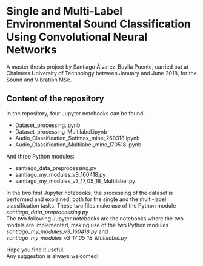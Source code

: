 # Single and Multi-Label Environmental Sound Classification Using Convolutional Neural Networks

A master thesis project by Santiago Álvarez-Buylla Puente, carried out at Chalmers University of Technology between January and June 2018, for the Sound and Vibration MSc.



## Content of the repository

In the repository, four Jupyter notebooks can be found:

- Dataset_processing.ipynb
- Dataset_processing_Multilabel.ipynb
- Audio_Classification_Softmax_mine_260318.ipynb
- Audio_Classification_Multilabel_mine_170518.ipynb

And three Python modules:

- santiago_data_preprocessing.py
- santiago_my_modules_v3_160418.py
- santiago_my_modules_v3_17_05_18_Multilabel.py

In the two first Jupyter notebooks, the processing of the dataset is performed and explained, both for the single and the multi-label classification tasks. These two files make use of the Python module *santiago_data_preprocessing.py*  
The two following Jupyter notebooks are the notebooks where the two models are implemented, making use of the two Python modules *santiago_my_modules_v3_160418.py* and *santiago_my_modules_v3_17_05_18_Multilabel.py*


Hope you find it useful.  
Any suggestion is always welcomed!
